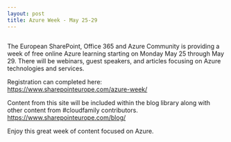 ```yaml
---
layout: post
title: Azure Week - May 25-29
---
```


<!-- wp:image {"id":657,"sizeSlug":"large"} -->
<figure class="wp-block-image size-large"><img src="https://captainhyperscaler.files.wordpress.com/2020/05/azureweek.png?w=600" alt="" class="wp-image-657"/></figure>
<!-- /wp:image -->

<!-- wp:paragraph -->
<p>The European SharePoint, Office 365 and Azure Community is providing a week of free online Azure learning starting on Monday May 25 through May 29.  There will be webinars, guest speakers, and articles focusing on Azure technologies and services.</p>
<!-- /wp:paragraph -->

<!-- wp:paragraph -->
<p>Registration can completed here: <a rel="noreferrer noopener" href="https://www.sharepointeurope.com/azure-week/" target="_blank">https://www.sharepointeurope.com/azure-week/</a></p>
<!-- /wp:paragraph -->

<!-- wp:paragraph -->
<p>Content from this site will be included within the blog library along with other content from #cloudfamily contributors.  <a rel="noreferrer noopener" href="https://www.sharepointeurope.com/blog/" target="_blank">https://www.sharepointeurope.com/blog/</a></p>
<!-- /wp:paragraph -->

<!-- wp:paragraph -->
<p>Enjoy this great week of content focused on Azure.</p>
<!-- /wp:paragraph -->